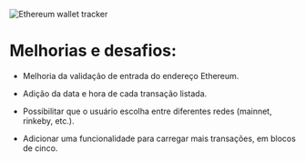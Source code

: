 ![Ethereum wallet tracker](https://github.com/user-attachments/assets/7e919e57-16b7-4389-a22f-fd7e364b0470)
# Melhorias e desafios:
- Melhoria da validação de entrada do endereço Ethereum.

- Adição da data e hora de cada transação listada.

- Possibilitar que o usuário escolha entre diferentes redes (mainnet, rinkeby, etc.).

- Adicionar uma funcionalidade para carregar mais transações, em blocos de cinco.
